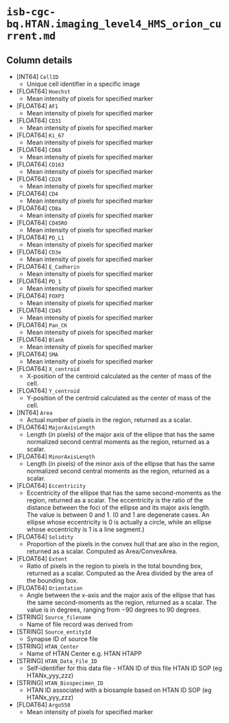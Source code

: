 # `isb-cgc-bq.HTAN.imaging_level4_HMS_orion_current.md`

## Column details

* [INT64]    `CellID`
  - Unique cell identifier in a specific image
* [FLOAT64]    `Hoechst`
  - Mean intensity of pixels for specified marker
* [FLOAT64]    `AF1`
  - Mean intensity of pixels for specified marker
* [FLOAT64]    `CD31`
  - Mean intensity of pixels for specified marker
* [FLOAT64]    `Ki_67`
  - Mean intensity of pixels for specified marker
* [FLOAT64]    `CD68`
  - Mean intensity of pixels for specified marker
* [FLOAT64]    `CD163`
  - Mean intensity of pixels for specified marker
* [FLOAT64]    `CD20`
  - Mean intensity of pixels for specified marker
* [FLOAT64]    `CD4`
  - Mean intensity of pixels for specified marker
* [FLOAT64]    `CD8a`
  - Mean intensity of pixels for specified marker
* [FLOAT64]    `CD45RO`
  - Mean intensity of pixels for specified marker
* [FLOAT64]    `PD_L1`
  - Mean intensity of pixels for specified marker
* [FLOAT64]    `CD3e`
  - Mean intensity of pixels for specified marker
* [FLOAT64]    `E_Cadherin`
  - Mean intensity of pixels for specified marker
* [FLOAT64]    `PD_1`
  - Mean intensity of pixels for specified marker
* [FLOAT64]    `FOXP3`
  - Mean intensity of pixels for specified marker
* [FLOAT64]    `CD45`
  - Mean intensity of pixels for specified marker
* [FLOAT64]    `Pan_CK`
  - Mean intensity of pixels for specified marker
* [FLOAT64]    `Blank`
  - Mean intensity of pixels for specified marker
* [FLOAT64]    `SMA`
  - Mean intensity of pixels for specified marker
* [FLOAT64]    `X_centroid`
  - X-position of the centroid calculated as the center of mass of the cell.
* [FLOAT64]    `Y_centroid`
  - Y-position of the centroid calculated as the center of mass of the cell.
* [INT64]    `Area`
  - Actual number of pixels in the region, returned as a scalar.
* [FLOAT64]    `MajorAxisLength`
  - Length (in pixels) of the major axis of the ellipse that has the same normalized second central moments as the region, returned as a scalar.
* [FLOAT64]    `MinorAxisLength`
  - Length (in pixels) of the minor axis of the ellipse that has the same normalized second central moments as the region, returned as a scalar.
* [FLOAT64]    `Eccentricity`
  - Eccentricity of the ellipse that has the same second-moments as the region, returned as a scalar. The eccentricity is the ratio of the distance between the foci of the ellipse and its major axis length. The value is between 0 and 1. (0 and 1 are degenerate cases. An ellipse whose eccentricity is 0 is actually a circle, while an ellipse whose eccentricity is 1 is a line segment.)
* [FLOAT64]    `Solidity`
  - Proportion of the pixels in the convex hull that are also in the region, returned as a scalar. Computed as Area/ConvexArea.
* [FLOAT64]    `Extent`
  - Ratio of pixels in the region to pixels in the total bounding box, returned as a scalar. Computed as the Area divided by the area of the bounding box.
* [FLOAT64]    `Orientation`
  - Angle between the x-axis and the major axis of the ellipse that has the same second-moments as the region, returned as a scalar. The value is in degrees, ranging from −90 degrees to 90 degrees.
* [STRING]    `Source_filename`
  - Name of file record was derived from
* [STRING]    `Source_entityId`
  - Synapse ID of source file
* [STRING]    `HTAN_Center`
  - Name of HTAN Center e.g. HTAN HTAPP
* [STRING]    `HTAN_Data_File_ID`
  - Self-identifier for this data file - HTAN ID of this file HTAN ID SOP (eg HTANx_yyy_zzz)
* [STRING]    `HTAN_Biospecimen_ID`
  - HTAN ID associated with a biosample based on HTAN ID SOP (eg HTANx_yyy_zzz)
* [FLOAT64]    `Argo550`
  - Mean intensity of pixels for specified marker

